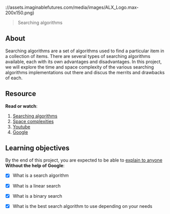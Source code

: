 ://assets.imaginablefutures.com/media/images/ALX_Logo.max-200x150.png)
  > Searching algorithms

## About
Searching algorithms are a set of algorithms used to find a particular item in a collection of items. There are several types of searching algorithms available, each with its own advantages and disadvantages. In this project, we will explore the time and space complexity of the various searching algorithms implementations out there and discus the merrits and drawbacks of each. 


## Resource
__Read or watch__:
1. [Searching algorithms](https://en.wikipedia.org/wiki/Search_algorithm)
2. [Space complexities](https://www.geeksforgeeks.org/g-fact-86/)
3. [Youtube](https://www.youtube.com/results?search_query=searching+algorithms)
4. [Google](https://www.google.com/search?q=searching+algorithms)

## Learning objectives
By the end of this project, you are expected to be able to [explain to anyone](https://fs.blog/feynman-learning-technique/) __Without the help of Google__:

* [X] What is a search algorithm
* [X] What is a linear search
* [X] What is a binary search
* [X] What is the best search algorithm to use depending on your needs

